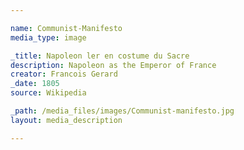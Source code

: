 ```yaml
--- 

name: Communist-Manifesto
media_type: image

_title: Napoleon ler en costume du Sacre
description: Napoleon as the Emperor of France
creator: Francois Gerard
_date: 1805
source: Wikipedia

_path: /media_files/images/Communist-manifesto.jpg
layout: media_description

--- 
```

